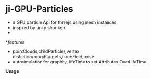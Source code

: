 # ji-GPU-Particles
* a GPU  particle Api for threejs using mesh instances.
* inspired by unity shuriken.
* 
**features*
* pointClouds,childParticles,vertex distortion/morphtargets,forceField,noise
* autosimulation for graphity, lifeTime to set Attributes OverLifeTime


**Usage**

